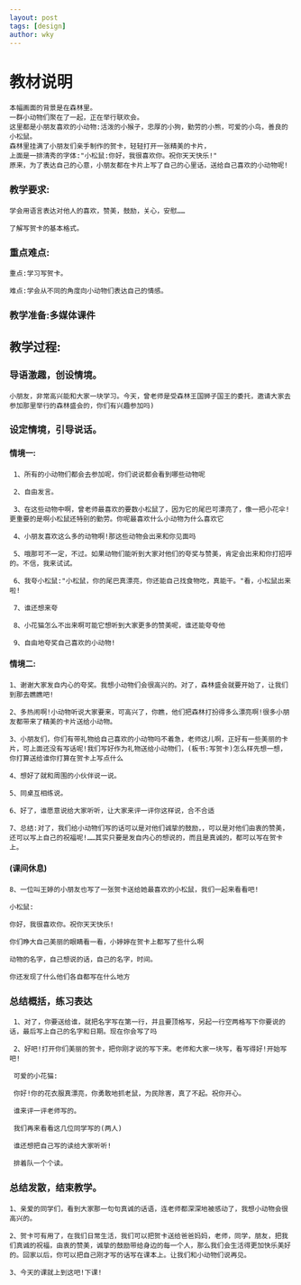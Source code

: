 ```yaml
---
layout: post
tags: [design]
author: wky
---
```



# 教材说明
```
本幅画面的背景是在森林里。
一群小动物们聚在了一起，正在举行联欢会。
这里都是小朋友喜欢的小动物:活泼的小猴子，忠厚的小狗，勤劳的小熊，可爱的小鸟，善良的小松鼠。
森林里挂满了小朋友们亲手制作的贺卡，轻轻打开一张精美的卡片，
上面是一排清秀的字体:"小松鼠:你好，我很喜欢你。祝你天天快乐!"
原来，为了表达自己的心意，小朋友都在卡片上写了自己的心里话，送给自己喜欢的小动物呢!
```
### 教学要求:

    学会用语言表达对他人的喜欢，赞美，鼓励，关心，安慰……
    
    了解写贺卡的基本格式。

### 重点难点:

    重点:学习写贺卡。
    
    难点:学会从不同的角度向小动物们表达自己的情感。

### 教学准备:多媒体课件

## 教学过程:

### 导语激趣，创设情境。

    小朋友，非常高兴能和大家一块学习。今天，曾老师是受森林王国狮子国王的委托，邀请大家去参加那里举行的森林盛会的，你们有兴趣参加吗)

### 设定情境，引导说话。

#### 情境一:

     1、所有的小动物们都会去参加呢，你们说说都会看到哪些动物呢

     2、自由发言。

     3、在这些动物中啊，曾老师最喜欢的要数小松鼠了，因为它的尾巴可漂亮了，像一把小花伞!更重要的是啊小松鼠还特别的勤劳。你呢最喜欢什么小动物为什么喜欢它

     4、小朋友喜欢这么多的动物啊!那这些动物会出来和你见面吗

     5、哦那可不一定，不过。如果动物们能听到大家对他们的夸奖与赞美，肯定会出来和你打招呼的。不信，我来试试。

     6、我夸小松鼠:"小松鼠，你的尾巴真漂亮，你还能自己找食物吃，真能干。"看，小松鼠出来啦!

     7、谁还想来夸

     8、小花猫怎么不出来啊可能它想听到大家更多的赞美呢，谁还能夸夸他

     9、自由地夸奖自己喜欢的小动物!

#### 情境二:

    1、谢谢大家发自内心的夸奖。我想小动物们会很高兴的。对了，森林盛会就要开始了，让我们到那去瞧瞧吧!

    2、多热闹啊!小动物听说大家要来，可高兴了，你瞧，他们把森林打扮得多么漂亮啊!很多小朋友都带来了精美的卡片送给小动物。

    3、小朋友们，你们有带礼物给自己喜欢的小动物吗不着急，老师这儿啊，正好有一些美丽的卡片，可上面还没有写话呢!我们写好作为礼物送给小动物们，(板书:写贺卡)怎么样先想一想，你打算送给谁你打算在贺卡上写点什么

    4、想好了就和周围的小伙伴说一说。

    5、同桌互相练说。

    6、好了，谁愿意说给大家听听，让大家来评一评你这样说，合不合适

    7、总结:对了，我们给小动物们写的话可以是对他们诚挚的鼓励，，可以是对他们由衷的赞美，还可以写上自己的祝福呢!……其实只要是发自内心的想说的，而且是真诚的，都可以写在贺卡上。

#### (课间休息)

    8、一位叫王婷的小朋友也写了一张贺卡送给她最喜欢的小松鼠，我们一起来看看吧!

    小松鼠:

    你好，我很喜欢你。祝你天天快乐!

    你们睁大自己美丽的眼睛看一看，小婷婷在贺卡上都写了些什么啊

    动物的名字，自己想说的话，自己的名字，时间。

    你还发现了什么他们各自都写在什么地方

### 总结概括，练习表达

     1、对了，你要送给谁，就把名字写在第一行，并且要顶格写，另起一行空两格写下你要说的话，最后写上自己的名字和日期。现在你会写了吗

     2、好吧!打开你们美丽的贺卡，把你刚才说的写下来。老师和大家一块写，看写得好!开始写吧!

     可爱的小花猫:

     你好!你的花衣服真漂亮，你勇敢地抓老鼠，为民除害，真了不起。祝你开心。

     谁来评一评老师写的。

     我们再来看看这几位同学写的(两人)

     谁还想把自己写的读给大家听听!

     排着队一个个读。

### 总结发散，结束教学。

    1、亲爱的同学们，看到大家那一句句真诚的话语，连老师都深深地被感动了，我想小动物会很高兴的。
    
    2、贺卡可有用了，在我们日常生活，我们可以把贺卡送给爸爸妈妈，老师，同学，朋友，把我们真诚的祝福，由衷的赞美，诚挚的鼓励带给身边的每一个人，那么我们会生活得更加快乐美好的。回家以后，你可以把自己刚才写的话写在课本上。让我们和小动物们说再见。
    
    3、今天的课就上到这吧!下课!